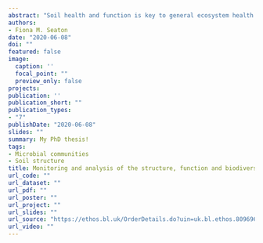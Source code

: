 ```yaml
---
abstract: "Soil health and function is key to general ecosystem health and human society, yet soils are under ever-increasing pressure from anthropogenic activities. The complexity of the soil system, with physical, chemical and biological factors interacting, make it difficult to understand what underpins soil health. The technical capabilities within soil science are greater than ever before, generating vast amounts of data. Despite this, identifying the key properties and interactions that influence soil health at policy-relevant scales remains an ongoing challenge. Evaluating current soil health and predicting future responses to global change therefore requires soil information at national levels as well as experimental analyses. The objectives of this thesis were (i) to evaluate the state of soils in Wales in regard to their physicochemical properties and biological communities, (ii) to establish the relative roles of physicochemical and biological factors in determining soil biodiversity, (iii) to explore the associations between soil physical properties and biological communities across Wales, and (iv) to evaluate the impact of climate change on soil microbial communities and function. This thesis combined soil physicochemical and microbial community characterisation through DNA sequencing results from a national scale field survey of the Welsh landscape and a long term climate change experiment in order to identify key dynamics and better predict responses to future change. Results from the national scale field survey indicated that soil pH and carbon drive many of the gradients in soil physicochemical and biological properties across Wales, with limited impact of land use. The Welsh soil landscape was largely split into two groupings: that of the near-neutral soils underlying improved and neutral grasslands, and that of the acidic soils that underlie bogs, heathlands and acidic grasslands. Soil microbial diversity was positively driven by soil pH, with soil textural heterogeneity increasing bacterial diversity once the increase with pH and decrease with carbon was accounted for. Soil physical properties were both influencing biological communities and being influenced by them, as shown by soil surface water repellency being associated with plant and microbial community composition. Plant and soil microbial diversity were positively correlated but this was driven entirely by changes in soil pH. However, the composition of above and belowground communities showed associations even after accounting for environmental gradients. In the long term field experiment, soil bacterial and fungal communities responded to experimental drought and warming, yet at a Welsh landscape scale microbial communities were largely unresponsive to climatic variables. Plant communities were an important link between climate and land use drivers and soil biological and functional responses. The combination of soil physicochemical, microbial and aboveground information throughout this thesis provides new understanding of the complex interactions and feedbacks that underpin soil health and function. Consideration of these dynamics is key to evaluating and monitoring soil health and resilience to future change."
authors:
- Fiona M. Seaton
date: "2020-06-08"
doi: ""
featured: false
image:
  caption: ''
  focal_point: ""
  preview_only: false
projects: 
publication: ''
publication_short: ""
publication_types:
- "7"
publishDate: "2020-06-08"
slides: ""
summary: My PhD thesis!
tags:
- Microbial communities
- Soil structure
title: Monitoring and analysis of the structure, function and biodiversity of soils
url_code: ""
url_dataset: ""
url_pdf: ""
url_poster: ""
url_project: ""
url_slides: ""
url_source: "https://ethos.bl.uk/OrderDetails.do?uin=uk.bl.ethos.809696"
url_video: ""
---
```




